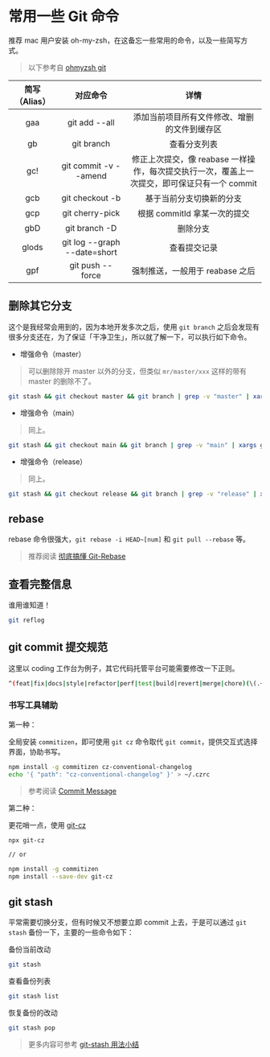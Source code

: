 # 常用一些 Git 命令



推荐 mac 用户安装 oh-my-zsh，在这备忘一些常用的命令，以及一些简写方式。

> 以下参考自 [ohmyzsh git](https://github.com/ohmyzsh/ohmyzsh/tree/master/plugins/git)

| 简写（Alias） |           对应命令           |                                             详情                                             |
| :-----------: | :--------------------------: | :------------------------------------------------------------------------------------------: |
|      gaa      |        git add --all         |                         添加当前项目所有文件修改、增删的文件到缓存区                         |
|      gb       |          git branch          |                                         查看分支列表                                         |
|      gc!      |    git commit -v --amend     | 修正上次提交，像 reabase 一样操作，每次提交执行一次，覆盖上一次提交，即可保证只有一个 commit |
|      gcb      |       git checkout -b        |                                   基于当前分支切换新的分支                                   |
|      gcp      |       git cherry-pick        |                                 根据 commitId 拿某一次的提交                                 |
|      gbD      |        git branch -D         |                                           删除分支                                           |
|     glods     | git log --graph --date=short |                                         查看提交记录                                         |
|      gpf      |       git push --force       |                               强制推送，一般用于 reabase 之后                                |

## 删除其它分支

这个是我经常会用到的，因为本地开发多次之后，使用 `git branch` 之后会发现有很多分支还在，为了保证「干净卫生」，所以就了解一下，可以执行如下命令。

- 增强命令（master）

> 可以删除除开 master 以外的分支，但类似 `mr/master/xxx` 这样的带有 master 的删除不了。

```sh
git stash && git checkout master && git branch | grep -v "master" | xargs git branch -D
```

- 增强命令（main）

> 同上。

```sh
git stash && git checkout main && git branch | grep -v "main" | xargs git branch -D
```

- 增强命令（release）

> 同上。

```sh
git stash && git checkout release && git branch | grep -v "release" | xargs git branch -D
```

## rebase

rebase 命令很强大，`git rebase -i HEAD~[num]` 和 `git pull --rebase` 等。

> 推荐阅读 [彻底搞懂 Git-Rebase](http://jartto.wang/2018/12/11/git-rebase/)

## 查看完整信息

谁用谁知道！

```sh
git reflog
```

## git commit 提交规范

这里以 coding 工作台为例子，其它代码托管平台可能需要修改一下正则。

<CloudinaryImg publicId='memo/git-regex_klbyot' alt='git-regex'/>

```sh
^(feat|fix|docs|style|refactor|perf|test|build|revert|merge|chore)(\(.+\))?:\s+(.*)#[0-9]+\s+|^(Accept Merge Request)\s+#[0-9]+:\s+(\(.+\s+->\s+.+\))
```

### 书写工具辅助

第一种：

全局安装 `commitizen`，即可使用 `git cz` 命令取代 `git commit`，提供交互式选择界面，协助书写。

```sh
npm install -g commitizen cz-conventional-changelog
echo '{ "path": "cz-conventional-changelog" }' > ~/.czrc
```

> 参考阅读 [Commit Message](https://coding.net/help/docs/ci/practice/lint/git-commit.html#install)

第二种：

更花哨一点，使用 [git-cz](https://github.com/streamich/git-cz)

<CloudinaryImg publicId='memo/git-cz_nuarae' alt='git-cz'/>

```sh
npx git-cz

// or

npm install -g commitizen
npm install --save-dev git-cz
```

## git stash

平常需要切换分支，但有时候又不想要立即 commit 上去，于是可以通过 `git stash` 备份一下，主要的一些命令如下：

备份当前改动

```sh
git stash
```

查看备份列表

```sh
git stash list
```

恢复备份的改动

```sh
git stash pop
```

> 更多内容可参考 [git-stash 用法小结](https://www.cnblogs.com/tocy/p/git-stash-reference.html)
